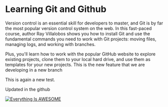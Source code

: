 # Learning Git and Github

Version control is an essential skill for developers to master, and Git is by far the most popular version control system on the web. In this fast-paced course, author Ray Villalobos shows you how to install Git and use the fundamental commands you need to work with Git projects: moving files, managing logs, and working with branches.

Plus, you'll learn how to work with the popular GitHub website to explore existing projects, clone them to your local hard drive, and use them as templates for your new projects.
This is the new feature that we are developing in a new branch


This is again a new test.

Updated in the github


[![Everything Is AWESOME](http://i.imgur.com/Ot5DWAW.png)](https://www.youtube.com/watch?v=x6Kjcoxfmj8 "Everything Is AWESOME")



